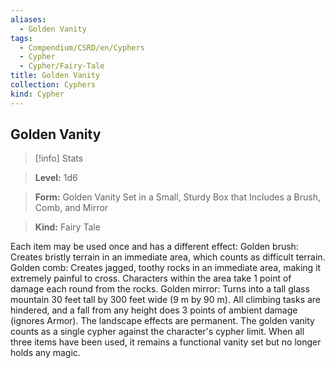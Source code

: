 ```yaml
---
aliases:
  - Golden Vanity
tags:
  - Compendium/CSRD/en/Cyphers
  - Cypher
  - Cypher/Fairy-Tale
title: Golden Vanity
collection: Cyphers
kind: Cypher
---
```

## Golden Vanity    
>[!info] Stats    
> **Level:** 1d6    
> **Form:** Golden Vanity Set in a Small, Sturdy Box that Includes a Brush, Comb, and Mirror    
> **Kind:** Fairy Tale  
    
Each item may be used once and has a different effect: Golden brush: Creates bristly terrain in an immediate area, which counts as difficult terrain. Golden comb: Creates jagged, toothy rocks in an immediate area, making it extremely painful to cross. Characters within the area take 1 point of damage each round from the rocks. Golden mirror: Turns into a tall glass mountain 30 feet tall by 300 feet wide (9 m by 90 m). All climbing tasks are hindered, and a fall from any height does 3 points of ambient damage (ignores Armor). The landscape effects are permanent. The golden vanity counts as a single cypher against the character's cypher limit. When all three items have been used, it remains a functional vanity set but no longer holds any magic.
